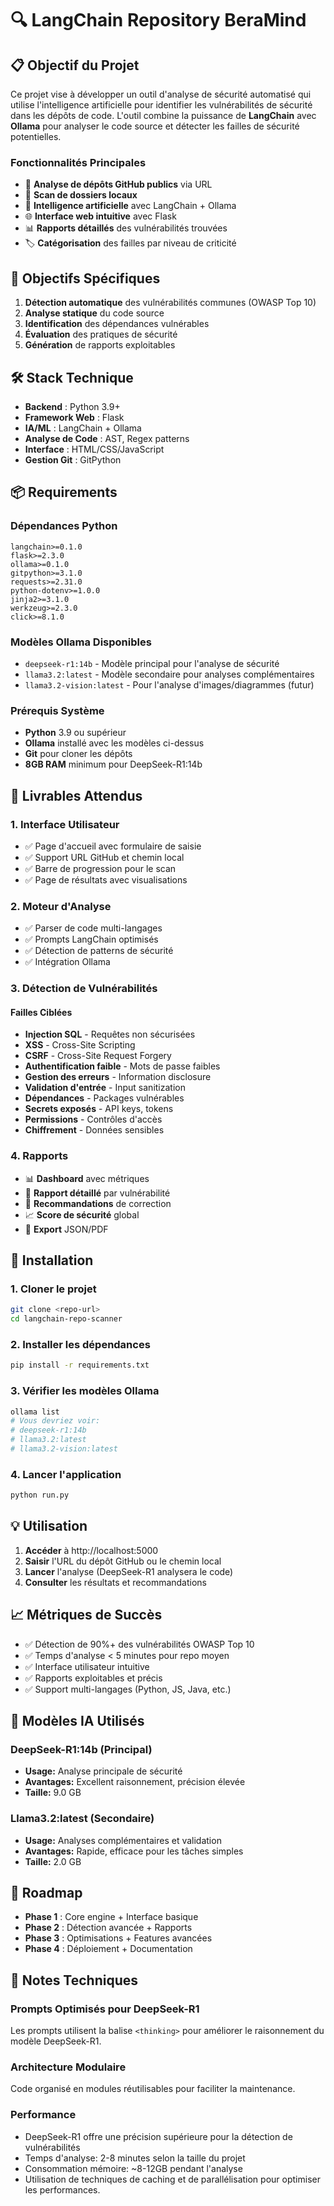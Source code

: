 # 🔍 LangChain Repository BeraMind

## 📋 Objectif du Projet

Ce projet vise à développer un outil d'analyse de sécurité automatisé qui utilise l'intelligence artificielle pour identifier les vulnérabilités de sécurité dans les dépôts de code. L'outil combine la puissance de **LangChain** avec **Ollama** pour analyser le code source et détecter les failles de sécurité potentielles.

### Fonctionnalités Principales

- 🔗 **Analyse de dépôts GitHub publics** via URL
- 📁 **Scan de dossiers locaux**
- 🤖 **Intelligence artificielle** avec LangChain + Ollama
- 🌐 **Interface web intuitive** avec Flask
- 📊 **Rapports détaillés** des vulnérabilités trouvées
- 🏷️ **Catégorisation** des failles par niveau de criticité

## 🎯 Objectifs Spécifiques

1. **Détection automatique** des vulnérabilités communes (OWASP Top 10)
2. **Analyse statique** du code source
3. **Identification** des dépendances vulnérables
4. **Évaluation** des pratiques de sécurité
5. **Génération** de rapports exploitables

## 🛠️ Stack Technique

- **Backend** : Python 3.9+
- **Framework Web** : Flask
- **IA/ML** : LangChain + Ollama
- **Analyse de Code** : AST, Regex patterns
- **Interface** : HTML/CSS/JavaScript
- **Gestion Git** : GitPython

## 📦 Requirements

### Dépendances Python

```
langchain>=0.1.0
flask>=2.3.0
ollama>=0.1.0
gitpython>=3.1.0
requests>=2.31.0
python-dotenv>=1.0.0
jinja2>=3.1.0
werkzeug>=2.3.0
click>=8.1.0
```

### Modèles Ollama Disponibles

- `deepseek-r1:14b` - Modèle principal pour l'analyse de sécurité
- `llama3.2:latest` - Modèle secondaire pour analyses complémentaires
- `llama3.2-vision:latest` - Pour l'analyse d'images/diagrammes (futur)

### Prérequis Système

- **Python** 3.9 ou supérieur
- **Ollama** installé avec les modèles ci-dessus
- **Git** pour cloner les dépôts
- **8GB RAM** minimum pour DeepSeek-R1:14b

## 🎯 Livrables Attendus

### 1. Interface Utilisateur

- ✅ Page d'accueil avec formulaire de saisie
- ✅ Support URL GitHub et chemin local
- ✅ Barre de progression pour le scan
- ✅ Page de résultats avec visualisations

### 2. Moteur d'Analyse

- ✅ Parser de code multi-langages
- ✅ Prompts LangChain optimisés
- ✅ Détection de patterns de sécurité
- ✅ Intégration Ollama

### 3. Détection de Vulnérabilités

#### Failles Ciblées

- **Injection SQL** - Requêtes non sécurisées
- **XSS** - Cross-Site Scripting
- **CSRF** - Cross-Site Request Forgery
- **Authentification faible** - Mots de passe faibles
- **Gestion des erreurs** - Information disclosure
- **Validation d'entrée** - Input sanitization
- **Dépendances** - Packages vulnérables
- **Secrets exposés** - API keys, tokens
- **Permissions** - Contrôles d'accès
- **Chiffrement** - Données sensibles

### 4. Rapports

- 📊 **Dashboard** avec métriques
- 📝 **Rapport détaillé** par vulnérabilité
- 🎯 **Recommandations** de correction
- 📈 **Score de sécurité** global
- 💾 **Export** JSON/PDF

## 🚀 Installation

### 1. Cloner le projet

```bash
git clone <repo-url>
cd langchain-repo-scanner
```

### 2. Installer les dépendances

```bash
pip install -r requirements.txt
```

### 3. Vérifier les modèles Ollama

```bash
ollama list
# Vous devriez voir:
# deepseek-r1:14b
# llama3.2:latest
# llama3.2-vision:latest
```

### 4. Lancer l'application

```bash
python run.py
```

## 💡 Utilisation

1. **Accéder** à http://localhost:5000
2. **Saisir** l'URL du dépôt GitHub ou le chemin local
3. **Lancer** l'analyse (DeepSeek-R1 analysera le code)
4. **Consulter** les résultats et recommandations

## 📈 Métriques de Succès

- ✅ Détection de 90%+ des vulnérabilités OWASP Top 10
- ✅ Temps d'analyse < 5 minutes pour repo moyen
- ✅ Interface utilisateur intuitive
- ✅ Rapports exploitables et précis
- ✅ Support multi-langages (Python, JS, Java, etc.)

## 🤖 Modèles IA Utilisés

### DeepSeek-R1:14b (Principal)

- **Usage:** Analyse principale de sécurité
- **Avantages:** Excellent raisonnement, précision élevée
- **Taille:** 9.0 GB

### Llama3.2:latest (Secondaire)

- **Usage:** Analyses complémentaires et validation
- **Avantages:** Rapide, efficace pour les tâches simples
- **Taille:** 2.0 GB

## 🔄 Roadmap

- **Phase 1** : Core engine + Interface basique
- **Phase 2** : Détection avancée + Rapports
- **Phase 3** : Optimisations + Features avancées
- **Phase 4** : Déploiement + Documentation

## 📝 Notes Techniques

### Prompts Optimisés pour DeepSeek-R1

Les prompts utilisent la balise `<thinking>` pour améliorer le raisonnement du modèle DeepSeek-R1.

### Architecture Modulaire

Code organisé en modules réutilisables pour faciliter la maintenance.

### Performance

- DeepSeek-R1 offre une précision supérieure pour la détection de vulnérabilités
- Temps d'analyse: 2-8 minutes selon la taille du projet
- Consommation mémoire: ~8-12GB pendant l'analyse
- Utilisation de techniques de caching et de parallélisation pour optimiser les performances.
